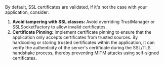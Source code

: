 By default, SSL certificates are validated, if it's not the case with your application, consider:

1. **Avoid tampering with SSL classes:** Avoid overriding TrustManager or SSLSocketFactory to allow invalid certificates.
2. **Certificate Pinning:** Implement certificate pinning to ensure that the application only accepts certificates from trusted sources. By hardcoding or storing trusted certificates within the application, it can verify the authenticity of the server's certificate during the SSL/TLS handshake process, thereby preventing MITM attacks using self-signed certificates.

